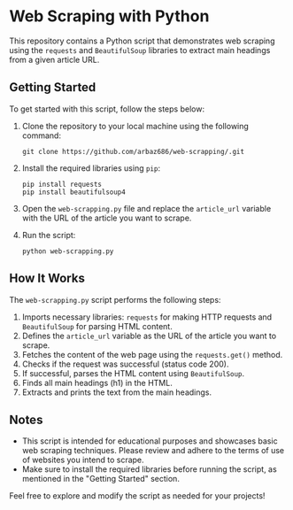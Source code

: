 # Web Scraping with Python

This repository contains a Python script that demonstrates web scraping using the `requests` and `BeautifulSoup` libraries to extract main headings from a given article URL.

## Getting Started

To get started with this script, follow the steps below:

1. Clone the repository to your local machine using the following command:
   
   ```
   git clone https://github.com/arbaz686/web-scrapping/.git
   ```


2. Install the required libraries using `pip`:

   ```
   pip install requests
   pip install beautifulsoup4
   ```

4. Open the `web-scrapping.py` file and replace the `article_url` variable with the URL of the article you want to scrape.

5. Run the script:

   ```
   python web-scrapping.py
   ```

## How It Works

The `web-scrapping.py` script performs the following steps:

1. Imports necessary libraries: `requests` for making HTTP requests and `BeautifulSoup` for parsing HTML content.
2. Defines the `article_url` variable as the URL of the article you want to scrape.
3. Fetches the content of the web page using the `requests.get()` method.
4. Checks if the request was successful (status code 200).
5. If successful, parses the HTML content using `BeautifulSoup`.
6. Finds all main headings (h1) in the HTML.
7. Extracts and prints the text from the main headings.

## Notes

- This script is intended for educational purposes and showcases basic web scraping techniques. Please review and adhere to the terms of use of websites you intend to scrape.
- Make sure to install the required libraries before running the script, as mentioned in the "Getting Started" section.

Feel free to explore and modify the script as needed for your projects!
